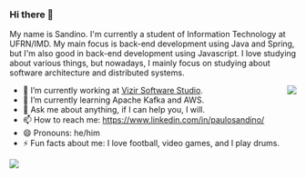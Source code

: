 ### Hi there 👋

My name is Sandino. I'm currently a student of Information Technology at UFRN/IMD. My main focus is back-end development using Java and Spring, but I'm also good in back-end development using Javascript. I love studying about various things, but nowadays, I mainly focus on studying about software architecture and distributed systems.

<a href="https://github.com/anuraghazra/github-readme-stats">
  <img align="right" src="https://github-readme-stats.vercel.app/api/top-langs/?username=paulosandinof&hide=html,css&langs_count=3&layout=compact&theme=nightowl" />
</a>

- 🔭 I’m currently working at [Vizir Software Studio](https://vizir.com.br/).
- 🌱 I’m currently learning Apache Kafka and AWS.
- 💬 Ask me about anything, if I can help you, I will.
- 📫 How to reach me: https://www.linkedin.com/in/paulosandino/
- 😄 Pronouns: he/him
- ⚡ Fun facts about me: I love football, video games, and I play drums. 

<a href="https://github.com/anuraghazra/github-readme-stats">
  <img align="center" src="https://github-readme-stats.vercel.app/api?username=paulosandinof&show_icons=true&theme=nightowl" />
</a>

